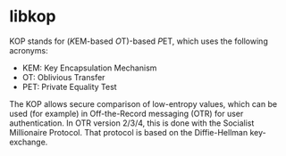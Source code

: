 libkop
======

KOP stands for (*K*EM-based *O*T)-based *P*ET,
which uses the following acronyms:
- KEM: Key Encapsulation Mechanism
- OT: Oblivious Transfer
- PET: Private Equality Test

The KOP allows secure comparison of low-entropy values, which can be used (for
example) in Off-the-Record messaging (OTR) for user authentication. In OTR
version 2/3/4, this is done with the Socialist Millionaire Protocol.
That protocol is based on the Diffie-Hellman key-exchange.
